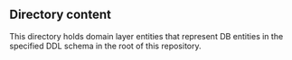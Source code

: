 ## Directory content

This directory holds domain layer entities that represent DB entities in the specified DDL schema 
in the root of this repository.